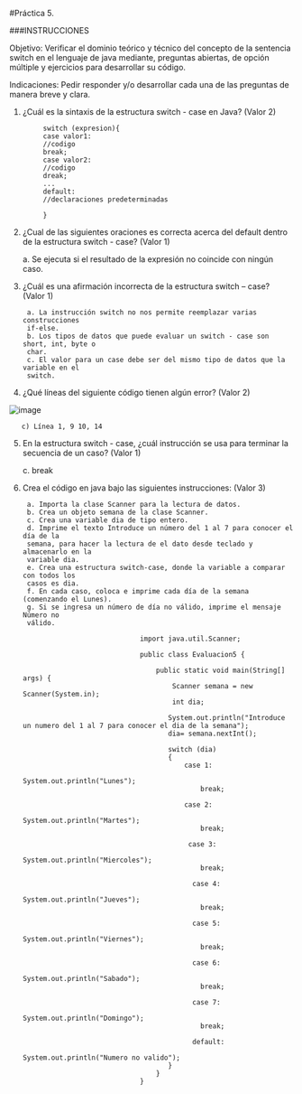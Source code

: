 #Práctica 5.

###INSTRUCCIONES

Objetivo: Verificar el dominio teórico y técnico del concepto de la sentencia switch
en el lenguaje de java mediante, preguntas abiertas, de opción múltiple y ejercicios para
desarrollar su código.

Indicaciones: Pedir responder y/o desarrollar cada una de las preguntas de manera
breve y clara.

1. ¿Cuál es la sintaxis de la estructura switch - case en Java? (Valor 2)

            switch (expresion){
            case valor1:
            //codigo
            break;
            case valor2:
            //codigo
            dreak;
            ...
            default:
            //declaraciones predeterminadas
            
            }

2. ¿Cual de las siguientes oraciones es correcta acerca del default dentro de la
estructura switch - case? (Valor 1)

      a. Se ejecuta si el resultado de la expresión no coincide con ningún caso.
   
      
3. ¿Cuál es una afirmación incorrecta de la estructura switch – case? (Valor 1)

        a. La instrucción switch no nos permite reemplazar varias construcciones
        if-else.
        b. Los tipos de datos que puede evaluar un switch - case son short, int, byte o
        char.
        c. El valor para un case debe ser del mismo tipo de datos que la variable en el
        switch.
        
     
4. ¿Qué líneas del siguiente código tienen algún error? (Valor 2)

![image](https://user-images.githubusercontent.com/91554777/176980099-2bf4ede3-0c22-49af-9bc5-0d2f09f81976.png)

       c) Línea 1, 9 10, 14
      
 5. En la estructura switch - case, ¿cuál instrucción se usa para terminar la secuencia
de un caso? (Valor 1)

      
      c. break
      
      
6. Crea el código en java bajo las siguientes instrucciones: (Valor 3)

        a. Importa la clase Scanner para la lectura de datos.
        b. Crea un objeto semana de la clase Scanner.
        c. Crea una variable dia de tipo entero.
        d. Imprime el texto Introduce un número del 1 al 7 para conocer el día de la
        semana, para hacer la lectura de el dato desde teclado y almacenarlo en la
        variable dia.
        e. Crea una estructura switch-case, donde la variable a comparar con todos los
        casos es dia.
        f. En cada caso, coloca e imprime cada día de la semana (comenzando el Lunes).
        g. Si se ingresa un número de día no válido, imprime el mensaje Número no
        válido.
        
                                    import java.util.Scanner;

                                    public class Evaluacion5 {

                                        public static void main(String[] args) {
                                            Scanner semana = new Scanner(System.in);
                                            int dia;

                                           System.out.println("Introduce un numero del 1 al 7 para conocer el dia de la semana");
                                           dia= semana.nextInt();

                                           switch (dia)
                                           {
                                               case 1:
                                                   System.out.println("Lunes");
                                                   break;

                                               case 2:
                                                   System.out.println("Martes");
                                                   break;

                                                case 3:
                                                   System.out.println("Miercoles");
                                                   break;

                                                 case 4:
                                                   System.out.println("Jueves");
                                                   break;

                                                 case 5:
                                                   System.out.println("Viernes");
                                                   break;

                                                 case 6:
                                                   System.out.println("Sabado");
                                                   break;

                                                 case 7:
                                                   System.out.println("Domingo");
                                                   break;

                                                 default:
                                                     System.out.println("Numero no valido");
                                           }
                                        }
                                    }

